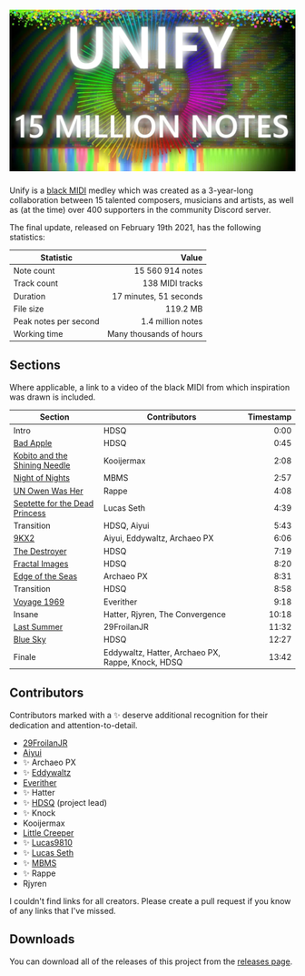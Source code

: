 # [![Unify - The Convergence](Images/Thumbnail.webp)](https://youtu.be/83CqPViJB0I)

Unify is a [black MIDI](https://en.wikipedia.org/wiki/Black_MIDI) medley which
was created as a 3-year-long collaboration between 15 talented composers,
musicians and artists, as well as (at the time) over 400 supporters in the
community Discord server.

The final update, released on February 19th 2021, has the following statistics:

| Statistic             | Value                   |
|-----------------------|------------------------:|
| Note count            | 15 560 914 notes        |
| Track count           | 138 MIDI tracks         |
| Duration              | 17 minutes, 51 seconds  |
| File size             | 119.2 MB                |
| Peak notes per second | 1.4 million notes       |
| Working time          | Many thousands of hours |

## Sections

Where applicable, a link to a video of the black MIDI from which inspiration
was drawn is included.

| Section                        | Contributors | Timestamp  |
|--------------------------------|---------|------:|
| Intro                          | HDSQ    | 0:00  |
| [Bad Apple](https://youtu.be/NQPfYx0utvM) | HDSQ | 0:45  |
| [Kobito and the Shining Needle](https://youtu.be/mXDvEH72nAE) | Kooijermax | 2:08  |
| [Night of Nights](https://youtu.be/REV6N77XvlY) | MBMS | 2:57  |
| [UN Owen Was Her](https://youtu.be/GCIPZrwOBSU) | Rappe | 4:08  |
| [Septette for the Dead Princess](https://youtu.be/suUTVNrGGpM) | Lucas Seth | 4:39  |
| Transition                     | HDSQ, Aiyui | 5:43  |
| [9KX2](https://youtu.be/E7e36Yc3e3w) | Aiyui, Eddywaltz, Archaeo PX | 6:06  |
| [The Destroyer](https://youtu.be/Y778aWYmWNw) | HDSQ | 7:19  |
| [Fractal Images](https://youtu.be/1ckTRZyJdWQ) | HDSQ | 8:20  |
| [Edge of the Seas](https://youtu.be/2nVIzvVl2aQ) | Archaeo PX | 8:31  |
| Transition                     | HDSQ | 8:58  |
| [Voyage 1969](https://youtu.be/FDcTAu9bx7c) | Everither | 9:18  |
| Insane                         | Hatter, Rjyren, The Convergence | 10:18 |
| [Last Summer](https://youtu.be/ubm0wm-S7ys) | 29FroilanJR | 11:32 |
| [Blue Sky](https://youtu.be/r69AsoBI-YU) | HDSQ | 12:27 |
| Finale                         | Eddywaltz, Hatter, Archaeo PX, Rappe, Knock, HDSQ | 13:42 |

## Contributors

Contributors marked with a ✨ deserve additional recognition for their
dedication and attention-to-detail.

* [29FroilanJR](https://www.youtube.com/@29FroilanJR)
* [Aiyui](https://www.youtube.com/@aiyuui)
* ✨ Archaeo PX
* ✨ [Eddywaltz](https://www.youtube.com/@eddywaltz4848)
* [Everither](https://www.youtube.com/@Everither)
* ✨ Hatter
* ✨ [HDSQ](https://www.youtube.com/@HDSQ) (project lead)
* ✨ Knock
* Kooijermax
* [Little Creeper](https://www.youtube.com/@LC-02)
* ✨ [Lucas9810](https://www.youtube.com/@LucasMIDI)
* ✨ [Lucas Seth](https://www.youtube.com/@LucassSeth)
* ✨ [MBMS](https://www.youtube.com/@MBMS)
* ✨ Rappe
* Rjyren

I couldn't find links for all creators. Please create a pull request if you
know of any links that I've missed.

## Downloads

You can download all of the releases of this project from the
[releases page](https://github.com/TheConvergenceProject/Unify/releases).
